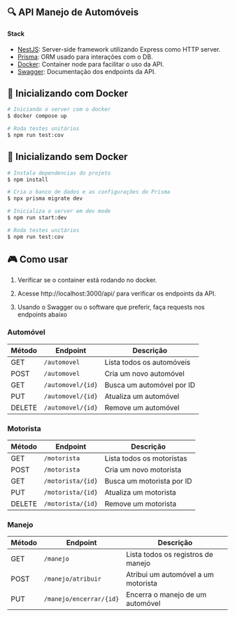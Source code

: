 ## 🔍 API Manejo de Automóveis

#### Stack

- [NestJS](https://github.com/nestjs/nest): Server-side framework utilizando Express como HTTP server.
- [Prisma](https://github.com/prisma/prisma): ORM usado para interações com o DB.
- [Docker](https://github.com/docker): Container node para facilitar o uso da API.
- [Swagger](https://github.com/swagger-api): Documentação dos endpoints da API.

## 🚀 Inicializando com Docker

```bash
# Iniciando o server com o docker
$ docker compose up

# Roda testes unitários
$ npm run test:cov
```

## 🚀 Inicializando sem Docker

```bash
# Instala dependencias do projeto
$ npm install

# Cria o banco de dados e as configurações do Prisma
$ npx prisma migrate dev

# Inicializa o server em dev mode
$ npm run start:dev

# Roda testes unitários
$ npm run test:cov
```

## 🎮 Como usar

1. Verificar se o container está rodando no docker.

2. Acesse http://localhost:3000/api/ para verificar os endpoints da API.

3. Usando o Swagger ou o software que preferir, faça requests nos endpoints abaixo

### Automóvel

| Método | Endpoint          | Descrição                 |
| ------ | ----------------- | ------------------------- |
| GET    | `/automovel`      | Lista todos os automóveis |
| POST   | `/automovel`      | Cria um novo automóvel    |
| GET    | `/automovel/{id}` | Busca um automóvel por ID |
| PUT    | `/automovel/{id}` | Atualiza um automóvel     |
| DELETE | `/automovel/{id}` | Remove um automóvel       |

### Motorista

| Método | Endpoint          | Descrição                 |
| ------ | ----------------- | ------------------------- |
| GET    | `/motorista`      | Lista todos os motoristas |
| POST   | `/motorista`      | Cria um novo motorista    |
| GET    | `/motorista/{id}` | Busca um motorista por ID |
| PUT    | `/motorista/{id}` | Atualiza um motorista     |
| DELETE | `/motorista/{id}` | Remove um motorista       |

### Manejo

| Método | Endpoint                | Descrição                           |
| ------ | ----------------------- | ----------------------------------- |
| GET    | `/manejo`               | Lista todos os registros de manejo  |
| POST   | `/manejo/atribuir`      | Atribui um automóvel a um motorista |
| PUT    | `/manejo/encerrar/{id}` | Encerra o manejo de um automóvel    |
